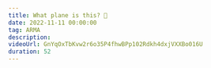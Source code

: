 ```yaml
---
title: What plane is this? 🤔
date: 2022-11-11 00:00:00
tag: ARMA
description:
videoUrl: GnYqOxTbKvw2r6o35P4fhwBPp102Rdkh4dxjVXXBo016U
duration: 52
---
```

